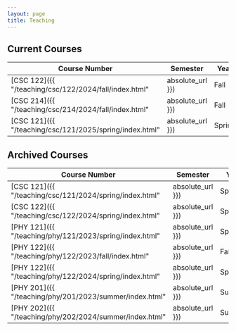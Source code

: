 ```yaml
---
layout: page
title: Teaching
---
```


## Current Courses

| Course Number | Semester | Year |
| ------------- | -------- | ---- |
| [CSC 122]({{ "/teaching/csc/122/2024/fall/index.html" | absolute_url }}) | Fall | 2024 |
| [CSC 214]({{ "/teaching/csc/214/2024/fall/index.html" | absolute_url }}) | Fall | 2024 |
| [CSC 121]({{ "/teaching/csc/121/2025/spring/index.html" | absolute_url }}) | Spring | 2025 |

## Archived Courses

| Course Number | Semester | Year |
| ------------- | -------- | ---- |
| [CSC 121]({{ "/teaching/csc/121/2024/spring/index.html" | absolute_url }}) | Spring | 2024 |
| [CSC 122]({{ "/teaching/csc/122/2024/spring/index.html" | absolute_url }}) | Spring | 2024 |
| [PHY 121]({{ "/teaching/phy/121/2023/spring/index.html" | absolute_url }}) | Spring | 2023 |
| [PHY 122]({{ "/teaching/phy/122/2023/fall/index.html" | absolute_url }}) | Fall | 2023 |
| [PHY 122]({{ "/teaching/phy/122/2024/spring/index.html" | absolute_url }}) | Spring | 2024 |
| [PHY 201]({{ "/teaching/phy/201/2023/summer/index.html" | absolute_url }}) | Summer | 2023 |
| [PHY 202]({{ "/teaching/phy/202/2024/summer/index.html" | absolute_url }}) | Summer | 2024 |
